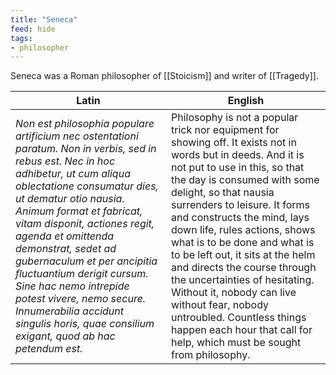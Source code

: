 ```yaml
---
title: "Seneca"
feed: hide
tags:
- philosopher
---
```


Seneca was a Roman philosopher of [[Stoicism]] and writer of [[Tragedy]]. 

|Latin|English|
|-----|-------|
|_Non est philosophia populare artificium nec ostentationi paratum. Non in verbis, sed in rebus est. Nec in hoc adhibetur, ut cum aliqua oblectatione consumatur dies, ut dematur otio nausia. Animum format et fabricat, vitam disponit, actiones regit, agenda et omittenda demonstrat, sedet ad gubernaculum et per ancipitia fluctuantium derigit cursum. Sine hac nemo intrepide potest vivere, nemo secure. Innumerabilia accidunt singulis horis, quae consilium exigant, quod ab hac petendum est._|Philosophy is not a popular trick nor equipment for showing off. It exists not in words but in deeds. And it is not put to use in this, so that the day is consumed with some delight, so that nausia surrenders to leisure. It forms and constructs the mind, lays down life, rules actions, shows what is to be done and what is to be left out, it sits at the helm and directs the course through the uncertainties of hesitating. Without it, nobody can live without fear, nobody untroubled. Countless things happen each hour that call for help, which must be sought from philosophy. |

